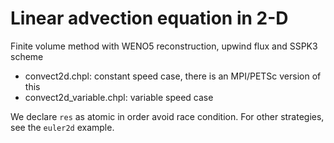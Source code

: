 # Linear advection equation in 2-D

Finite volume method with WENO5 reconstruction, upwind flux and SSPK3 scheme

* convect2d.chpl: constant speed case, there is an MPI/PETSc version of this
* convect2d_variable.chpl: variable speed case

We declare `res` as atomic in order avoid race condition. For other strategies, see the `euler2d` example.
